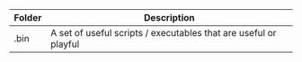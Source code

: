 

| Folder | Description | 
| ------ | ----------- | 
| .bin   | A set of useful scripts / executables that are useful or playful | 
